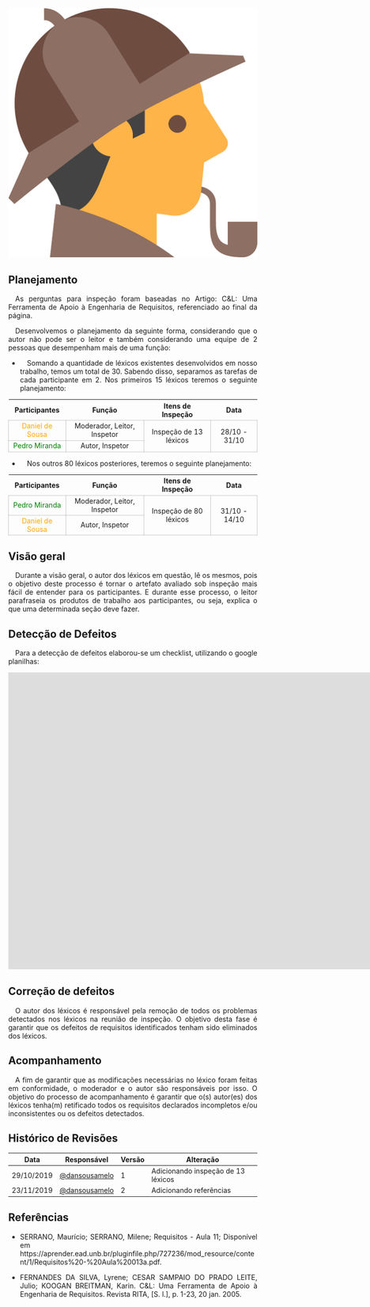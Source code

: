 ![Rich-picture](../../../img/sherlock.png)

## **Planejamento**
<p align="justify">&emsp;As perguntas para inspeção foram baseadas no Artigo: C&L: Uma Ferramenta de Apoio à Engenharia de Requisitos, referenciado ao final da página.<i></i></p>

<p align="justify">&emsp;Desenvolvemos o planejamento da seguinte forma, considerando que o autor não pode ser o leitor e também considerando uma equipe de 2 pessoas que desempenham mais de uma função:</p>

* <p align="justify">&emsp;Somando a quantidade de léxicos existentes desenvolvidos em nosso trabalho, temos um total de 30. Sabendo disso, separamos as tarefas de cada participante em 2. Nos primeiros 15 léxicos teremos o seguinte planejamento:</p>

<table>
    <thead>
        <tr>
            <th>Participantes</th>
            <th>Função</th>
            <th>Itens de Inspeção</th>
            <th>Data</th>
        </tr>
    </thead>
    <tbody >
        <tr>
            <td style="vertical-align: middle;text-align:center;border: 0.5px solid rgba(0,0,0,0.2);"><span style="color:orange">Daniel de Sousa</span></td>
            <td style="vertical-align: middle;text-align:center;border: 0.5px solid rgba(0,0,0,0.2);">Moderador, Leitor, Inspetor</td>
            <td style="vertical-align: middle;text-align:center;border: 0.5px solid rgba(0,0,0,0.2);" rowspan="2">Inspeção de 13 léxicos </td>
            <td style="vertical-align: middle;text-align:center;border: 0.5px solid rgba(0,0,0,0.2);" rowspan="2">28/10 - 31/10 </td>
        </tr>
        <tr>
            <td style="vertical-align: middle;text-align:center;border: 0.5px solid rgba(0,0,0,0.2);"><span style="color:green">Pedro Miranda</span></td>
            <td style="vertical-align: middle;text-align:center;border: 0.5px solid rgba(0,0,0,0.2);">Autor, Inspetor</td>
        </tr>            
    </tbody>
</table>

* <p align="justify">&emsp;Nos outros 80 léxicos posteriores, teremos o seguinte planejamento:</p>

<table>
    <thead>
        <tr>
            <th>Participantes</th>
            <th>Função</th>
            <th>Itens de Inspeção</th>
            <th>Data</th>
        </tr>
    </thead>
    <tbody >
        <tr>
            <td style="vertical-align: middle;text-align:center;border: 0.5px solid rgba(0,0,0,0.2);"><span style="color:green">Pedro Miranda</span></td>
            <td style="vertical-align: middle;text-align:center;border: 0.5px solid rgba(0,0,0,0.2);">Moderador, Leitor, Inspetor</td>
            <td style="vertical-align: middle;text-align:center;border: 0.5px solid rgba(0,0,0,0.2);" rowspan="2">Inspeção de 80 léxicos </td>
            <td style="vertical-align: middle;text-align:center;border: 0.5px solid rgba(0,0,0,0.2);" rowspan="2">31/10 - 14/10 </td>
        </tr>
        <tr>
            <td style="vertical-align: middle;text-align:center;border: 0.5px solid rgba(0,0,0,0.2);"><span style="color:orange">Daniel de Sousa</span></td>
            <td style="vertical-align: middle;text-align:center;border: 0.5px solid rgba(0,0,0,0.2);">Autor, Inspetor 
        </tr>            
    </tbody>
</table>


## **Visão geral**
<p align="justify">&emsp;Durante a visão geral, o autor dos léxicos em questão, lê os mesmos, pois o objetivo deste processo é tornar o artefato avaliado sob inspeção mais fácil de entender para os participantes. E durante esse processo, o leitor parafraseia os produtos de trabalho aos participantes, ou seja, explica o que uma determinada seção deve fazer.</p> 

## **Detecção de Defeitos**
<p align="justify">&emsp;Para a detecção de defeitos elaborou-se um checklist, utilizando o google planilhas:</p>

<p align="center"><iframe src="https://docs.google.com/spreadsheets/d/1bK6iMfB9yaU1dOuk-TP8vEbS31tLg7JgJCW_SIVZS1M/edit#gid=0" frameborder="0" width="3000" height="600" allowfullscreen="true"e mozallowfullscreen="tru" webkitallowfullscreen="true"></iframe></p>

## **Correção de defeitos**
<p align="justify">&emsp;O autor dos léxicos é responsável pela remoção de todos os problemas detectados nos léxicos na reunião de inspeção. O objetivo desta fase é garantir que os defeitos de requisitos identificados tenham sido eliminados dos léxicos.</p>

## **Acompanhamento**
<p align="justify">&emsp;A fim de garantir que as modificações necessárias no léxico foram feitas em conformidade, o moderador e o autor são responsáveis por isso. O objetivo do processo de acompanhamento é garantir que o(s) autor(es) dos léxicos tenha(m) retificado todos os requisitos declarados incompletos e/ou inconsistentes ou os defeitos detectados.</p>

## **Histórico de Revisões**

| Data       | Responsável                                        | Versão | Alteração                                                                            |
| ---------- | -------------------------------------------------- | ------ | ------------------------------------------------------------------------------------ |
| 29/10/2019 | [@dansousamelo](https://github.com/dansousamelo)         | 1      | Adicionando inspeção de 13 léxicos|
| 23/11/2019 | [@dansousamelo](https://github.com/dansousamelo)         | 2      | Adicionando referências|

## **Referências**
 * <p align="justify">SERRANO, Maurício; SERRANO, Milene; Requisitos - Aula 11; Disponível em https://aprender.ead.unb.br/pluginfile.php/727236/mod_resource/content/1/Requisitos%20-%20Aula%20013a.pdf.</p>
  * <p align="justify">FERNANDES DA SILVA, Lyrene; CESAR SAMPAIO DO PRADO LEITE, Julio; KOOGAN BREITMAN, Karin. C&L: Uma Ferramenta de Apoio à Engenharia de Requisitos. Revista RITA, [S. l.], p. 1-23, 20 jan. 2005.
</p>